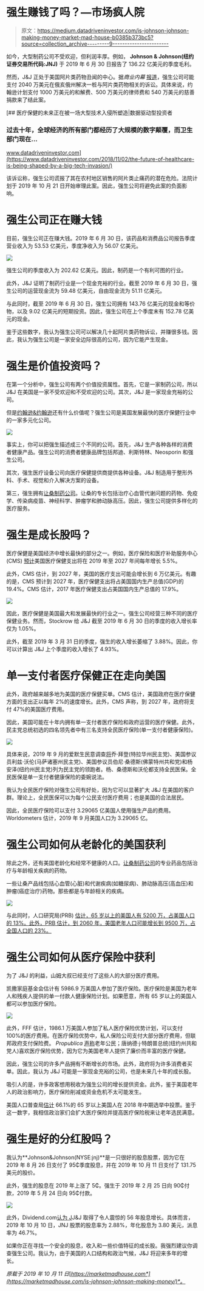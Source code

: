 # 强生赚钱了吗？—市场疯人院

> 原文：<https://medium.datadriveninvestor.com/is-johnson-johnson-making-money-market-mad-house-b0385b373bc5?source=collection_archive---------9----------------------->

如今，大型制药公司不受欢迎，但利润丰厚。例如， **Johnson & Johnson(纽约证券交易所代码:JNJ)** 于 2019 年 6 月 30 日报告了 136.22 亿美元的季度毛利。

然而，J&J 正处于美国阿片类药物丑闻的中心。据*商业内幕* [报道](https://www.investors.com/news/technology/opioid-crisis-pharma-company-jj-settles-ohio-10-million/)，强生公司可能支付 2040 万美元在俄亥俄州解决一桩与阿片类药物相关的诉讼。具体来说，约翰逊计划支付 1000 万美元的和解费、500 万美元的律师费和 540 万美元的慈善捐款来了结此案。

[](https://www.datadriveninvestor.com/2018/11/02/the-future-of-healthcare-is-being-shaped-by-a-big-tech-invasion/) [## 医疗保健的未来正在被一场大型技术入侵所塑造|数据驱动型投资者

### 过去十年，全球经济的所有部门都经历了大规模的数字颠覆，而卫生部门现在…

www.datadriveninvestor.com](https://www.datadriveninvestor.com/2018/11/02/the-future-of-healthcare-is-being-shaped-by-a-big-tech-invasion/) 

该诉讼称，强生公司谎报了其在农村地区销售的阿片类止痛药的潜在危险。法院计划于 2019 年 10 月 21 日开始审理此案。因此，强生公司将避免此案的负面影响。

# 强生公司正在赚大钱

目前，强生公司正在赚大钱。2019 年 6 月 30 日，该药品和消费品公司报告季度营业收入为 53.53 亿美元，季度净收入为 56.07 亿美元。

![](img/e8c914f3c4c0d838684e173a3800ae35.png)

强生公司的季度收入为 202.62 亿美元。因此，制药是一个有利可图的行业。

此外，J&J 证明了制药行业是一个现金充裕的行业。截至 2019 年 6 月 30 日，强生公司的运营现金流为 59.48 亿美元，自由现金流为 51.11 亿美元。

与此同时，截至 2019 年 6 月 30 日，强生公司拥有 143.76 亿美元的现金和等价物，以及 9.02 亿美元的短期投资。因此，强生公司在上个季度末有 152.78 亿美元的现金。

鉴于这些数字，我认为强生公司可以解决几十起阿片类药物诉讼，并赚很多钱。因此，我认为强生公司是一家安全边际很高的公司，因为它能产生现金。

# 强生是价值投资吗？

在第一个分析中，强生公司有两个价值投资属性。首先，它是一家制药公司，所以 J&J 在美国是一家不受欢迎和不受欢迎的公司。其次，J&J 是一家现金充裕的公司。

但是[约翰逊&约翰逊](https://www.jnj.com/healthcare-products)还有什么价值呢？强生公司是美国发展最快的医疗保健行业中的一家多元化公司。

![](img/ab9dcaca5ec9991492763e1b03d28cca.png)

事实上，你可以把强生描述成三个不同的公司。首先，J&J 生产各种各样的消费者健康产品。强生公司的消费者健康品牌包括邦迪、利斯特林、Neosporin 和强生公司。

其次，强生医疗设备公司向医疗保健提供商提供各种设备。J&J 制造用于整形外科、手术、视觉和介入解决方案的设备。

第三，强生拥有[让桑制药公司](https://www.jnj.com/healthcare-products/prescription)。让桑的专长包括治疗心血管代谢问题的药物、免疫学、传染病疫苗、神经科学、肿瘤学和肺动脉高压。因此，强生公司提供多样化的医疗服务。

# 强生是成长股吗？

医疗保健是美国经济中增长最快的部分之一。例如，医疗保险和医疗补助服务中心(CMS) [预计](https://marketmadhouse.com/is-johnson-johnson-making-money/cms.gov/Research-Statistics-Data-and-Systems/Statistics-Trends-and-Reports/NationalHealthExpendData/NationalHealthAccountsHistorical.html)美国医疗保健支出将在 2019 年至 2027 年间每年增长 5.5%。

此外，CMS 估计，到 2027 年，美国的医疗支出可能会增长到 6 万亿美元。有趣的是，CMS 预计到 2027 年，医疗保健支出将占美国国内生产总值(GDP)的 19.4%。CMS 估计，2017 年医疗保健支出占美国国内生产总值的 17.9%。

![](img/3b8b866a356f0d40037c43f8cea56cbf.png)

因此，医疗保健是美国最大和发展最快的行业之一。强生公司经营三种不同的医疗保健业务。然而，Stockrow 给 J&J 截至 2019 年 6 月 30 日的季度的收入增长率仅为 1.05%。

此外，截至 2019 年 3 月 31 日的季度，强生的收入增长萎缩了 3.88%。因此，你可以计算出 J&J 上个季度的收入增长了 4.93%。

# 单一支付者医疗保健正在走向美国

此外，政府越来越多地为美国的医疗保健买单。CMS 估计，美国政府在医疗保健方面的支出正以每年 2%的速度增长。此外，CMS 声称，到 2027 年，政府将支付 47%的美国医疗费用。

因此，美国可能在十年内拥有单一支付者医疗保险和政府运营的医疗保健。此外，民主党总统初选的四名领先者中有三名支持全民医疗保险(单一支付者健康保险)。

![](img/f0b27b64d5e03ee560c43ae7377dd9fa.png)

具体来说，2019 年 9 月的爱默生民意调查[将](https://marketmadhouse.com/democratic-upset-andrew-yang-is-fourth-in-national-poll-and-warren-is-second/)乔·拜登(特拉华州民主党)、美国参议员利兹·沃伦(马萨诸塞州民主党)、美国参议员伯尼·桑德斯(佛蒙特州共和党)和杨安泽(纽约州民主党)列为民主党的领跑者。杨、桑德斯和沃伦都支持全民医保。全民医保是单一支付者健康保险的委婉说法。

我认为全民医疗保险对强生公司有好处，因为它可以显著扩大 J&J 在美国的客户群。理论上，全民医保可以为每个公民支付医疗费用；也是美国的合法居民。

因此，全民医疗保险可以支付 3.29065 亿美国人使用强生产品的费用。Worldometers 估计，2019 年 9 月美国人口为 3.29065 亿。

# 强生公司如何从老龄化的美国获利

除此之外，还有美国老龄化和经常不健康的人口。[让桑制药公司](https://www.jnj.com/healthcare-products/prescription)的专业药品包括治疗与年龄相关疾病的药物。

一些让桑产品线包括心血管(心脏)和代谢疾病(如糖尿病)、肺动脉高压(高血压)和肿瘤(癌症治疗)药物。那些都是与年龄相关的疾病。

![](img/2dbc5c4310c563f5c7a041df66b20c0c.png)

与此同时，人口研究局(PRB) [估计，65 岁以上的美国人有 5200 万，占美国人口的 13%。此外，PRB 估计，到 2060 年，美国老年人口可能增长到 9500 万，占全国人口的 23%。](https://www.prb.org/aging-unitedstates-fact-sheet/)

# 强生公司如何从医疗保险中获利

为了 J&J 的利益，山姆大叔已经支付了这些人的大部分医疗费用。

凯撒家庭基金会估计有 5986.9 万美国人参加了医疗保险。医疗保险是美国为老年人和残疾人提供的单一付款人健康保险计划。如果愿意，所有 65 岁以上的美国人都可以参加医疗保险。

![](img/ba951217171019f3f7e22c5de42a1126.png)

此外，FFF 估计，1986.1 万美国人参加了私人医疗保险优势计划，可以支付 100%的医疗费用。在医疗保险优势中，私人保险公司支付大部分医疗费用，但联邦政府支付保险费。 *Propublica* [声称](https://www.propublica.org/article/the-villages-trump-visit-medicare-advantage-retired-insured-the-government-pays-for-it)老年公民；唐纳德·j·特朗普总统(纽约州共和党人)喜欢医疗保险优势，因为它为美国老年人提供了廉价而丰富的医疗保健。

因此，强生公司的许多产品拥有不断增长的市场。此外，政府将为许多消费者买单。因此，我认为 J&J 可能是一家现金充裕的公司，也是未来几十年的成长股。

吸引人的是，许多政客想用税收为强生公司的增长提供资金。此外，鉴于美国老年人的政治影响力，医疗保险削减或资金危机不太可能发生。

美国人口普查局[估计](https://www.census.gov/library/stories/2019/04/behind-2018-united-states-midterm-election-turnout.html) 66.1%的 65 岁以上美国人在 2018 年中期选举中投票。鉴于这一数字，我相信政治家们会扩大医疗保险并提高医疗保险税来让老年选民满意。

# 强生是好的分红股吗？

我认为**Johnson&Johnson(NYSE:jnj)**是一只很好的股息股票，因为它在 2019 年 8 月 26 日支付了 95₵季度股息，并在 2019 年 10 月 11 日支付了 131.75 美元的股价。

此外，强生的股息在 2019 年上涨了 5₵。强生于 2019 年 2 月 25 日向 90₵付款，2019 年 5 月 24 日向 95₵付款。

![](img/a322fe43006ab03906ff3821860afd2a.png)

此外，Dividend.com[认为 J](https://www.dividend.com/dividend-stocks/healthcare/drug-manufacturers-major/jnj-johnson-and-johnson/)J&J 取得了令人震惊的 56 年股息增长。具体而言，2019 年 10 月 10 日，JNJ 股票的股息率为 2.88%，年化股息为 3.80 美元，派息率为 46.7%。

如果你正在寻找一个安全的股息，收入和一些价值特征的成长股。我强烈建议你调查强生公司。我认为，由于美国的人口结构和政治气候，J&J 将迎来多年的增长。

*原载于 2019 年 10 月 11 日*[*https://marketmadhouse.com*](https://marketmadhouse.com/is-johnson-johnson-making-money/)*。*